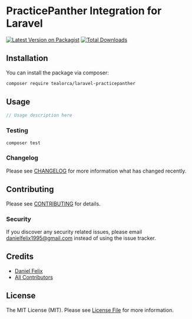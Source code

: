 # PracticePanther Integration for Laravel

[![Latest Version on Packagist](https://img.shields.io/packagist/v/tealorca/laravel-practicepanther.svg?style=flat-square)](https://packagist.org/packages/tealorca/laravel-practicepanther)
[![Total Downloads](https://img.shields.io/packagist/dt/tealorca/laravel-practicepanther.svg?style=flat-square)](https://packagist.org/packages/tealorca/laravel-practicepanther)

## Installation

You can install the package via composer:

```bash
composer require tealorca/laravel-practicepanther
```

## Usage

``` php
// Usage description here
```

### Testing

``` bash
composer test
```

### Changelog

Please see [CHANGELOG](CHANGELOG.md) for more information what has changed recently.

## Contributing

Please see [CONTRIBUTING](CONTRIBUTING.md) for details.

### Security

If you discover any security related issues, please email danielfelix1995@gmail.com instead of using the issue tracker.

## Credits

- [Daniel Felix](https://github.com/itsdanielfelix)
- [All Contributors](../../contributors)

## License

The MIT License (MIT). Please see [License File](LICENSE.md) for more information.
